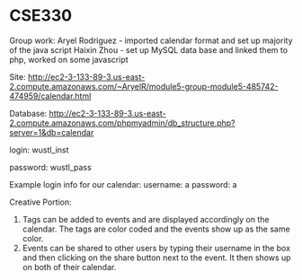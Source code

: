 # CSE330
Group work: 
Aryel Rodriguez - imported calendar format and set up majority of the java script
Haixin Zhou - set up MySQL data base and linked them to php, worked on some javascript

Site: http://ec2-3-133-89-3.us-east-2.compute.amazonaws.com/~AryelR/module5-group-module5-485742-474959/calendar.html

Database: http://ec2-3-133-89-3.us-east-2.compute.amazonaws.com/phpmyadmin/db_structure.php?server=1&db=calendar

login: wustl_inst

password: wustl_pass

Example login info for our calendar:
username: a
password: a


Creative Portion: 
1. Tags can be added to events and are displayed accordingly on the calendar. The tags are color coded and the events show up as the same color. 
2. Events can be shared to other users by typing their username in the box and then clicking on the share button next to the event. It then shows up on both of their calendar.